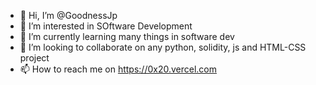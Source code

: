 - 👋 Hi, I’m @GoodnessJp
- 👀 I’m interested in SOftware Development 
- 🌱 I’m currently learning many things in software dev
- 💞️ I’m looking to collaborate on any python, solidity, js and HTML-CSS project
- 📫 How to reach me  on https://0x20.vercel.com

<!---
GoodnessJp/GoodnessJp is a ✨ special ✨ repository because its `README.md` (this file) appears on your GitHub profile.
You can click the Preview link to take a look at your changes.
--->

